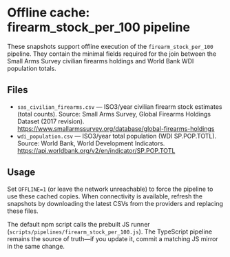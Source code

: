 # Offline cache: firearm_stock_per_100 pipeline

These snapshots support offline execution of the `firearm_stock_per_100` pipeline. They contain the minimal fields required for the join between the Small Arms Survey civilian firearms holdings and World Bank WDI population totals.

## Files

- `sas_civilian_firearms.csv` — ISO3/year civilian firearm stock estimates (total counts). Source: Small Arms Survey, Global Firearms Holdings Dataset (2017 revision). https://www.smallarmssurvey.org/database/global-firearms-holdings
- `wdi_population.csv` — ISO3/year total population (WDI SP.POP.TOTL). Source: World Bank, World Development Indicators. https://api.worldbank.org/v2/en/indicator/SP.POP.TOTL

## Usage

Set `OFFLINE=1` (or leave the network unreachable) to force the pipeline to use these cached copies. When connectivity is available, refresh the snapshots by downloading the latest CSVs from the providers and replacing these files.

The default npm script calls the prebuilt JS runner (`scripts/pipelines/firearm_stock_per_100.js`). The TypeScript pipeline remains the source of truth—if you update it, commit a matching JS mirror in the same change.
